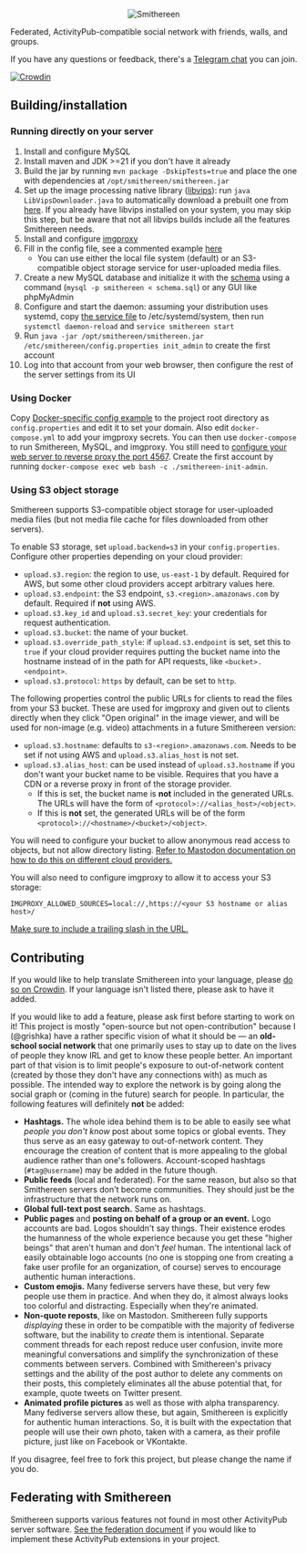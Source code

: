 <p align="center"><img src="/img/logo_text.svg" alt="Smithereen"/></p>

Federated, ActivityPub-compatible social network with friends, walls, and groups.

If you have any questions or feedback, there's a [Telegram chat](https://t.me/SmithereenProject) you can join.

[![Crowdin](https://badges.crowdin.net/smithereen/localized.svg)](https://crowdin.com/project/smithereen)

## Building/installation

### Running directly on your server

1. Install and configure MySQL
2. Install maven and JDK >=21 if you don't have it already
3. Build the jar by running `mvn package -DskipTests=true` and place the one with dependencies at `/opt/smithereen/smithereen.jar`
4. Set up the image processing native library ([libvips](https://github.com/libvips/libvips)): run `java LibVipsDownloader.java` to automatically download a prebuilt one from [here](https://github.com/lovell/sharp-libvips). If you already have libvips installed on your system, you may skip this step, but be aware that not all libvips builds include all the features Smithereen needs.
5. Install and configure [imgproxy](https://docs.imgproxy.net/GETTING_STARTED)
6. Fill in the config file, see a commented example [here](examples/config.properties)
	- You can use either the local file system (default) or an S3-compatible object storage service for user-uploaded media files.
7. Create a new MySQL database and initialize it with the [schema](schema.sql) using a command (`mysql -p smithereen < schema.sql`) or any GUI like phpMyAdmin
8. Configure and start the daemon: assuming your distribution uses systemd, copy [the service file](examples/smithereen.service) to /etc/systemd/system, then run `systemctl daemon-reload` and `service smithereen start`
9. Run `java -jar /opt/smithereen/smithereen.jar /etc/smithereen/config.properties init_admin` to create the first account
10. Log into that account from your web browser, then configure the rest of the server settings from its UI

### Using Docker

Copy [Docker-specific config example](examples/config_docker.properties) to the project root directory as `config.properties` and edit it to set your domain. Also edit `docker-compose.yml` to add your imgproxy secrets. You can then use `docker-compose` to run Smithereen, MySQL, and imgproxy. You still need to [configure your web server to reverse proxy the port 4567](examples/nginx.conf). Create the first account by running `docker-compose exec web bash -c ./smithereen-init-admin`.

### Using S3 object storage

Smithereen supports S3-compatible object storage for user-uploaded media files (but not media file cache for files downloaded from other servers).

To enable S3 storage, set `upload.backend=s3` in your `config.properties`. Configure other properties depending on your cloud provider:
- `upload.s3.region`: the region to use, `us-east-1` by default. Required for AWS, but some other cloud providers accept arbitrary values here.
- `upload.s3.endpoint`: the S3 endpoint, `s3.<region>.amazonaws.com` by default. Required if **not** using AWS.
- `upload.s3.key_id` and `upload.s3.secret_key`: your credentials for request authentication.
- `upload.s3.bucket`: the name of your bucket.
- `upload.s3.override_path_style`: if `upload.s3.endpoint` is set, set this to `true` if your cloud provider requires 
putting the bucket name into the hostname instead of in the path for API requests, like `<bucket>.<endpoint>`.
- `upload.s3.protocol`: `https` by default, can be set to `http`.

The following properties control the public URLs for clients to read the files from your S3 bucket. These are used for imgproxy and given out to clients directly when they click "Open original" in the image viewer, and will be used for non-image (e.g. video) attachments in a future Smithereen version:
- `upload.s3.hostname`: defaults to `s3-<region>.amazonaws.com`. Needs to be set if not using AWS and `upload.s3.alias_host` is not set.
- `upload.s3.alias_host`: can be used instead of `upload.s3.hostname` if you don't want your bucket name to be visible. Requires that you have a CDN or a reverse proxy in front of the storage provider.
  - If this is set, the bucket name is **not** included in the generated URLs. The URLs will have the form of `<protocol>://<alias_host>/<object>`.
  - If this is **not** set, the generated URLs will be of the form `<protocol>://<hostname>/<bucket>/<object>`.

You will need to configure your bucket to allow anonymous read access to objects, but not allow directory listing. [Refer to Mastodon documentation on how to do this on different cloud providers.](https://docs.joinmastodon.org/admin/optional/object-storage/#minio)

You will also need to configure imgproxy to allow it to access your S3 storage:
```
IMGPROXY_ALLOWED_SOURCES=local://,https://<your S3 hostname or alias host>/
```
[Make sure to include a trailing slash in the URL.](https://docs.imgproxy.net/configuration/options#IMGPROXY_ALLOWED_SOURCES)

## Contributing

If you would like to help translate Smithereen into your language, please [do so on Crowdin](https://crowdin.com/project/smithereen). If your language isn't listed there, please ask to have it added.

If you would like to add a feature, please ask first before starting to work on it! This project is mostly "open-source but not open-contribution" because I (@grishka) have a rather specific vision of what it should be — an **old-school social network** that one primarily uses to stay up to date on the lives of people they know IRL and get to know these people better. An important part of that vision is to limit people's exposure to out-of-network content (created by those they don't have any connections with) as much as possible. The intended way to explore the network is by going along the social graph or (coming in the future) search for people. In particular, the following features will definitely **not** be added:

- **Hashtags.** The whole idea behind them is to be able to easily see what *people you don't know* post about some topics or global events. They thus serve as an easy gateway to out-of-network content. They encourage the creation of content that is more appealing to the global audience rather than one's followers. Account-scoped hashtags (`#tag@username`) may be added in the future though.
- **Public feeds** (local and federated). For the same reason, but also so that Smithereen servers don't become communities. They should just be the infrastructure that the network runs on.
- **Global full-text post search.** Same as hashtags.
- **Public pages** and **posting on behalf of a group or an event.** Logo accounts are bad. Logos shouldn't say things. Their existence erodes the humanness of the whole experience because you get these "higher beings" that aren't human and don't *feel* human. The intentional lack of easily obtainable logo accounts (no one is stopping one from creating a fake user profile for an organization, of course) serves to encourage authentic human interactions.
- **Custom emojis.** Many fediverse servers have these, but very few people use them in practice. And when they do, it almost always looks too colorful and distracting. Especially when they're animated.
- **Non-quote reposts**, like on Mastodon. Smithereen fully supports *displaying* these in order to be compatible with the majority of fediverse software, but the inability to *create* them is intentional. Separate comment threads for each repost reduce user confusion, invite more meaningful conversations and simplify the synchronization of these comments between servers. Combined with Smithereen's privacy settings and the ability of the post author to delete any comments on their posts, this completely eliminates all the abuse potential that, for example, quote tweets on Twitter present.
- **Animated profile pictures** as well as those with alpha transparency. Many fediverse servers allow these, but again, Smithereen is explicitly for authentic human interactions. So, it is built with the expectation that people will use their own photo, taken with a camera, as their profile picture, just like on Facebook or VKontakte.

If you disagree, feel free to fork this project, but please change the name if you do.

## Federating with Smithereen

Smithereen supports various features not found in most other ActivityPub server software. [See the federation document](/FEDERATION.md) if you would like to implement these ActivityPub extensions in your project.
